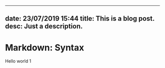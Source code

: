 ----
date: 23/07/2019 15:44
title: This is a blog post.
desc: Just a description.
----

# Markdown: Syntax

Hello world 1